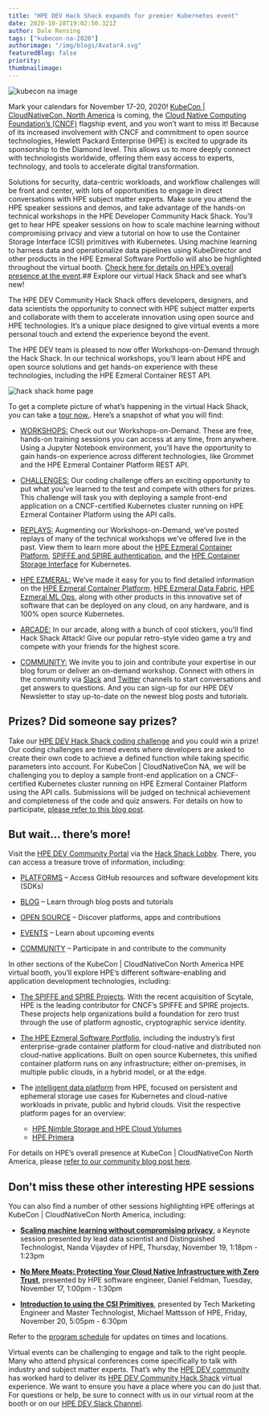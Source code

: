 ```yaml
---
title: "HPE DEV Hack Shack expands for premier Kubernetes event"
date: 2020-10-28T19:02:50.321Z
author: Dale Rensing 
tags: ["kubecon-na-2020"]
authorimage: "/img/blogs/Avatar4.svg"
featuredBlog: false
priority:
thumbnailimage:
---
```

![kubecon na image](https://hpe-developer-portal.s3.amazonaws.com/uploads/media/2020/9/kubecon-na-image-1603912007661.png)

Mark your calendars for November 17-20, 2020! [KubeCon | CloudNativeCon, North America](https://events.linuxfoundation.org/kubecon-cloudnativecon-north-america/) is coming, the [Cloud Native Computing Foundation’s (CNCF)](http://cncf.io/) flagship event, and you won’t want to miss it! Because of its increased involvement with CNCF and commitment to open source technologies, Hewlett Packard Enterprise (HPE) is excited to upgrade its sponsorship to the Diamond level. This allows us to more deeply connect with technologists worldwide, offering them easy access to experts, technology, and tools to accelerate digital transformation.

Solutions for security, data-centric workloads, and workflow challenges will be front and center, with lots of opportunities to engage in direct conversations with HPE subject matter experts. Make sure you attend the HPE speaker sessions and demos, and take advantage of the hands-on technical workshops in the HPE Developer Community Hack Shack. You’ll get to hear HPE speaker sessions on how to scale machine learning without compromising privacy and view a tutorial on how to use the Container Storage Interface (CSI) primitives with Kubernetes. Using machine learning to harness data and operationalize data pipelines using KubeDirector and other products in the HPE Ezmeral Software Portfolio will also be highlighted throughout the virtual booth. [Check here for details on HPE’s overall presence at the event](https://community.hpe.com/t5/hpe-ezmeral-uncut/hpe-showcasing-enterprise-edge-to-cloud-solutions-at-kubecon/ba-p/7107337).## Explore our virtual Hack Shack and see what’s new!

The HPE DEV Community Hack Shack offers developers, designers, and data scientists the opportunity to connect with HPE subject matter experts and collaborate with them to accelerate innovation using open source and HPE technologies. It’s a unique place designed to give virtual events a more personal touch and extend the experience beyond the event.

The HPE DEV team is pleased to now offer Workshops-on-Demand through the Hack Shack. In our technical workshops, you’ll learn about HPE and open source solutions and get hands-on experience with these technologies, including the HPE Ezmeral Container REST API.

![hack shack home page](https://hpe-developer-portal.s3.amazonaws.com/uploads/media/2020/10/hack-shack-home-page-1604432949140.png)

To get a complete picture of what’s happening in the virtual Hack Shack, you can take a [tour now.](https://vimeo.com/444872340). Here’s a snapshot of what you will find:

* [WORKSHOPS:](https://hackshack.hpedev.io/workshops) Check out our Workshops-on-Demand. These are free, hands-on training sessions you can access at any time, from anywhere. Using a Jupyter Notebook environment, you’ll have the opportunity to gain hands-on experience across different technologies, like Grommet and the HPE Ezmeral Container Platform REST API.

* [CHALLENGES:](https://hackshack.hpedev.io/challenges) Our coding challenge offers an exciting opportunity to put what you’ve learned to the test and compete with others for prizes. This challenge will task you with deploying a sample front-end application on a CNCF-certified Kubernetes cluster running on HPE Ezmeral Container Platform using the API calls.

* [REPLAYS:](https://hackshack.hpedev.io/replays) Augmenting our Workshops-on-Demand, we’ve posted replays of many of the technical workshops we’ve offered live in the past. View them to learn more about the [HPE Ezmeral Container Platform](https://hackshack.hpedev.io/replays/1), [SPIFFE and SPIRE authentication](https://hackshack.hpedev.io/replays/5), and the [HPE Container Storage Interface](https://hackshack.hpedev.io/replays/2) for Kubernetes.

* [HPE EZMERAL:](https://hackshack.hpedev.io/ezmeral) We’ve made it easy for you to find detailed information on the [HPE Ezmeral Container Platform](https://developer.hpe.com/platform/hpe-ezmeral-container-platform/home), [HPE Ezmeral Data Fabric](https://developer.hpe.com/platform/hpe-ezmeral-data-fabric/home), [HPE Ezmeral ML Ops](https://www.hpe.com/us/en/solutions/machine-learning-operations.html), along with other products in this innovative set of software that can be deployed on any cloud, on any hardware, and is 100% open source Kubernetes.

* [ARCADE:](https://hackshack.hpedev.io/arcade)  In our arcade, along with a bunch of cool stickers, you’ll find Hack Shack Attack! Give our popular retro-style video game a try and compete with your friends for the highest score.

* [COMMUNITY:](https://hackshack.hpedev.io/community)  We invite you to join and contribute your expertise in our blog forum or deliver an on-demand workshop. Connect with others in the community via [Slack](https://slack.hpedev.io/) and [Twitter](https://twitter.com/HPE_DevCom) channels to start conversations and get answers to questions. And you can sign-up for our HPE DEV Newsletter to stay up-to-date on the newest blog posts and tutorials.

## Prizes? Did someone say prizes?
Take our [HPE DEV Hack Shack coding challenge](https://hackshack.hpedev.io/challenges) and you could win a prize! Our coding challenges are timed events where developers are asked to create their own code to achieve a defined function while taking specific parameters into account. For KubeCon | CloudNativeCon NA, we will be challenging you to deploy a sample front-end application on a CNCF-certified Kubernetes cluster running on HPE Ezmeral Container Platform using the API calls. Submissions will be judged on technical achievement and completeness of the code and quiz answers. For details on how to participate, [please refer to this blog post](https://developer.hpe.com/blog/hpe-dev-hack-shack-coding-challenges-are-you-ready-to-compete).

## But wait… there’s more!
Visit the [HPE DEV Community Portal](https://developer.hpe.com/) via the [Hack Shack Lobby](https://hackshack.hpedev.io/). There, you can access a treasure trove of information, including:

* [PLATFORMS](https://developer.hpe.com/platforms) – Access GitHub resources and software development kits (SDKs)

* [BLOG](https://developer.hpe.com/blog) – Learn through blog posts and tutorials

* [OPEN SOURCE](https://developer.hpe.com/projects) – Discover platforms, apps and contributions

* [EVENTS](https://developer.hpe.com/events) – Learn about upcoming events

* [COMMUNITY](https://developer.hpe.com/community) – Participate in and contribute to the community

In other sections of the KubeCon | CloudNativeCon North America HPE virtual booth, you’ll explore HPE’s different software-enabling and application development technologies, including:

* [The SPIFFE and SPIRE Projects](https://spiffe.io/). With the recent acquisition of Scytale, HPE is the leading contributor for CNCF’s SPIFFE and SPIRE projects. These projects help organizations build a foundation for zero trust through the use of platform agnostic, cryptographic service identity.

* [The HPE Ezmeral Software Portfolio](https://www.hpe.com/us/en/ezmeral.html), including the industry’s first enterprise-grade container platform for cloud-native and distributed non cloud-native applications. Built on open source Kubernetes, this unified container platform runs on any infrastructure; either on-premises, in multiple public clouds, in a hybrid model, or at the edge.

* The [intelligent data platform](https://www.hpe.com/us/en/storage/intelligent-storage.html?chatsrc=ot-en&jumpid=ps_8r5mdg32xs_aid-520023673&gclid=Cj0KCQiAs67yBRC7ARIsAF49CdU6O6Hbaj1lwT8tcrU702BzRnZboWNQILTShb0cCk-eEk7nUjQ-yhMaAv4fEALw_wcB&gclsrc=aw.ds%22%20\t%20%22_blank) from HPE, focused on persistent and ephemeral storage use cases for Kubernetes and cloud-native workloads in private, public and hybrid clouds. Visit the respective platform pages for an overview:
    * [HPE Nimble Storage and HPE Cloud Volumes](https://developer.hpe.com/platform/hpe-nimble-storage/home)
    * [HPE Primera](https://developer.hpe.com/platform/hpe-3par-and-primera/home)

For details on HPE’s overall presence at KubeCon | CloudNativeCon North America, please [refer to our community blog post here](https://community.hpe.com/t5/hpe-ezmeral-uncut/hpe-showcasing-enterprise-edge-to-cloud-solutions-at-kubecon/ba-p/7107337).

## Don't miss these other interesting HPE sessions
You can also find a number of other sessions highlighting HPE offerings at KubeCon | CloudNativeCon North America, including:

* **[Scaling machine learning without compromising privacy]( https://sched.co/eoDy)**, a Keynote session presented by lead data scientist and Distinguished Technologist, Nanda Vijaydev of HPE, Thursday, November 19, 1:18pm - 1:23pm

* **[No More Moats: Protecting Your Cloud Native Infrastructure with Zero Trust](https://kccncna20.sched.com/event/f6jb?iframe=no)**, presented by HPE software engineer, Daniel Feldman, Tuesday, November 17, 1:00pm - 1:30pm

* **[Introduction to using the CSI Primitives](https://kccncna20.sched.com/type/Tutorials/101+%28sessions+for+those+new+to+the+conference+overall+and%2For+beginners+to+the+conference+content)**, presented by Tech Marketing Engineer and Master Technologist, Michael Mattsson of HPE, Friday, November 20, 5:05pm - 6:30pm

Refer to the [program schedule](https://events.linuxfoundation.org/kubecon-cloudnativecon-north-america/program/schedule/) for updates on times and locations.

Virtual events can be challenging to engage and talk to the right people. Many who attend physical conferences come specifically to talk with industry and subject matter experts. That’s why the [HPE DEV community](https://developer.hpe.com/community) has worked hard to deliver its [HPE DEV Community Hack Shack](https://hackshack.hpedev.io/) virtual experience. We want to ensure you have a place where you can do just that. For questions or help, be sure to connect with us in our virtual room at the booth or on our [HPE DEV Slack Channel](https://slack.hpedev.io/).